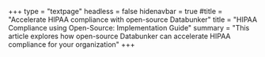 +++
type = "textpage"
headless = false
hidenavbar = true
#title = "Accelerate HIPAA compliance with open-source Databunker"
title = "HIPAA Compliance using Open-Source: Implementation Guide"
summary = "This article explores how open-source Databunker can accelerate HIPAA compliance for your organization"
+++
